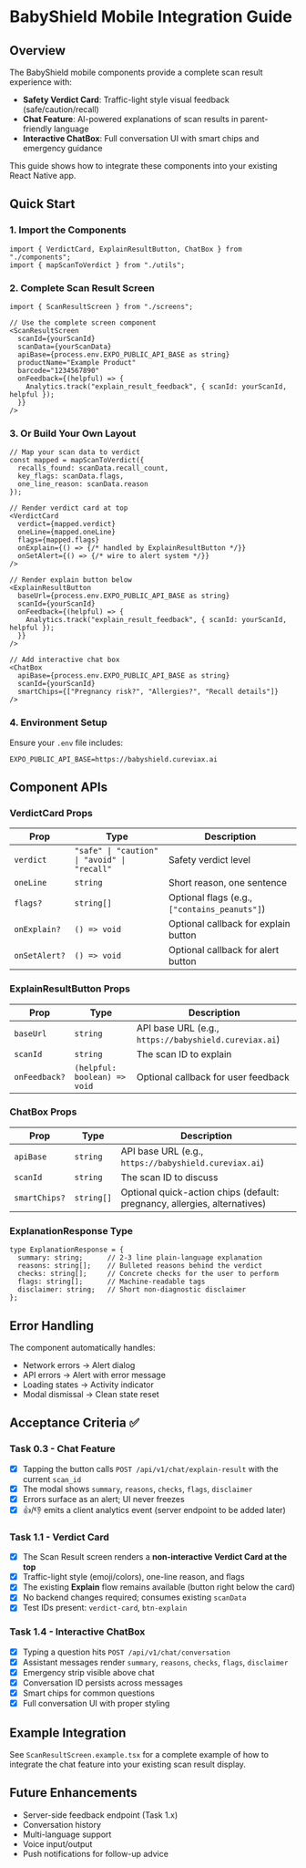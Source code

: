 # BabyShield Mobile Integration Guide

## Overview

The BabyShield mobile components provide a complete scan result experience with:
- **Safety Verdict Card**: Traffic-light style visual feedback (safe/caution/recall)
- **Chat Feature**: AI-powered explanations of scan results in parent-friendly language
- **Interactive ChatBox**: Full conversation UI with smart chips and emergency guidance

This guide shows how to integrate these components into your existing React Native app.

## Quick Start

### 1. Import the Components

```tsx
import { VerdictCard, ExplainResultButton, ChatBox } from "./components";
import { mapScanToVerdict } from "./utils";
```

### 2. Complete Scan Result Screen

```tsx
import { ScanResultScreen } from "./screens";

// Use the complete screen component
<ScanResultScreen
  scanId={yourScanId}
  scanData={yourScanData}
  apiBase={process.env.EXPO_PUBLIC_API_BASE as string}
  productName="Example Product"
  barcode="1234567890"
  onFeedback={(helpful) => {
    Analytics.track("explain_result_feedback", { scanId: yourScanId, helpful });
  }}
/>
```

### 3. Or Build Your Own Layout

```tsx
// Map your scan data to verdict
const mapped = mapScanToVerdict({
  recalls_found: scanData.recall_count,
  key_flags: scanData.flags,
  one_line_reason: scanData.reason
});

// Render verdict card at top
<VerdictCard
  verdict={mapped.verdict}
  oneLine={mapped.oneLine}
  flags={mapped.flags}
  onExplain={() => {/* handled by ExplainResultButton */}}
  onSetAlert={() => {/* wire to alert system */}}
/>

// Render explain button below
<ExplainResultButton 
  baseUrl={process.env.EXPO_PUBLIC_API_BASE as string}
  scanId={yourScanId}
  onFeedback={(helpful) => {
    Analytics.track("explain_result_feedback", { scanId: yourScanId, helpful });
  }}
/>

// Add interactive chat box
<ChatBox
  apiBase={process.env.EXPO_PUBLIC_API_BASE as string}
  scanId={yourScanId}
  smartChips={["Pregnancy risk?", "Allergies?", "Recall details"]}
/>
```

### 4. Environment Setup

Ensure your `.env` file includes:

```
EXPO_PUBLIC_API_BASE=https://babyshield.cureviax.ai
```

## Component APIs

### VerdictCard Props

| Prop | Type | Description |
|------|------|-------------|
| `verdict` | `"safe" \| "caution" \| "avoid" \| "recall"` | Safety verdict level |
| `oneLine` | `string` | Short reason, one sentence |
| `flags?` | `string[]` | Optional flags (e.g., `["contains_peanuts"]`) |
| `onExplain?` | `() => void` | Optional callback for explain button |
| `onSetAlert?` | `() => void` | Optional callback for alert button |

### ExplainResultButton Props

| Prop | Type | Description |
|------|------|-------------|
| `baseUrl` | `string` | API base URL (e.g., `https://babyshield.cureviax.ai`) |
| `scanId` | `string` | The scan ID to explain |
| `onFeedback?` | `(helpful: boolean) => void` | Optional callback for user feedback |

### ChatBox Props

| Prop | Type | Description |
|------|------|-------------|
| `apiBase` | `string` | API base URL (e.g., `https://babyshield.cureviax.ai`) |
| `scanId` | `string` | The scan ID to discuss |
| `smartChips?` | `string[]` | Optional quick-action chips (default: pregnancy, allergies, alternatives) |

### ExplanationResponse Type

```tsx
type ExplanationResponse = {
  summary: string;      // 2-3 line plain-language explanation
  reasons: string[];    // Bulleted reasons behind the verdict
  checks: string[];     // Concrete checks for the user to perform
  flags: string[];      // Machine-readable tags
  disclaimer: string;   // Short non-diagnostic disclaimer
};
```

## Error Handling

The component automatically handles:
- Network errors → Alert dialog
- API errors → Alert with error message
- Loading states → Activity indicator
- Modal dismissal → Clean state reset

## Acceptance Criteria ✅

### Task 0.3 - Chat Feature
- [x] Tapping the button calls `POST /api/v1/chat/explain-result` with the current `scan_id`
- [x] The modal shows `summary`, `reasons`, `checks`, `flags`, `disclaimer`
- [x] Errors surface as an alert; UI never freezes
- [x] 👍/👎 emits a client analytics event (server endpoint to be added later)

### Task 1.1 - Verdict Card
- [x] The Scan Result screen renders a **non-interactive Verdict Card at the top**
- [x] Traffic-light style (emoji/colors), one-line reason, and flags
- [x] The existing **Explain** flow remains available (button right below the card)
- [x] No backend changes required; consumes existing `scanData`
- [x] Test IDs present: `verdict-card`, `btn-explain`

### Task 1.4 - Interactive ChatBox
- [x] Typing a question hits `POST /api/v1/chat/conversation`
- [x] Assistant messages render `summary`, `reasons`, `checks`, `flags`, `disclaimer`
- [x] Emergency strip visible above chat
- [x] Conversation ID persists across messages
- [x] Smart chips for common questions
- [x] Full conversation UI with proper styling

## Example Integration

See `ScanResultScreen.example.tsx` for a complete example of how to integrate the chat feature into your existing scan result display.

## Future Enhancements

- Server-side feedback endpoint (Task 1.x)
- Conversation history
- Multi-language support
- Voice input/output
- Push notifications for follow-up advice
